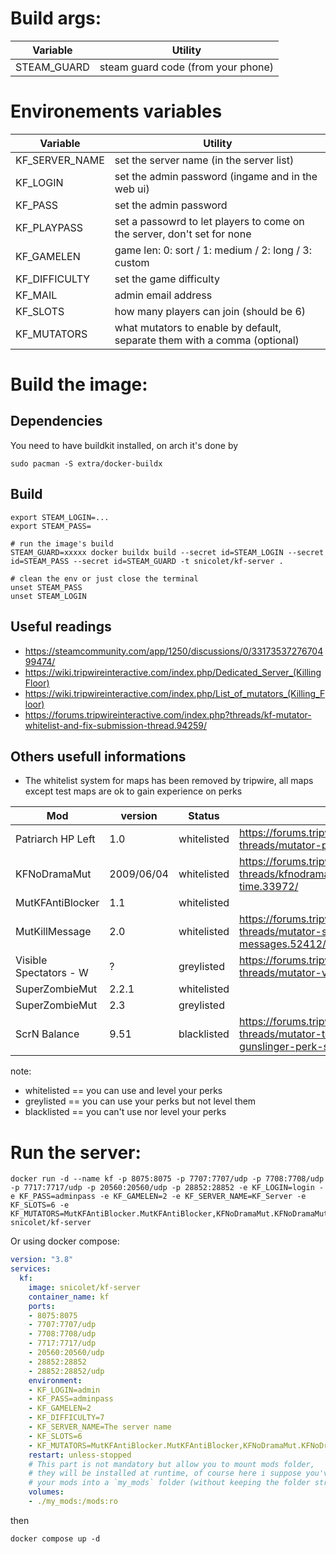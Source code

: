 # Build args:
|Variable       | Utility                                         |
|---------------|-------------------------------------------------|
|STEAM_GUARD    | steam guard code (from your phone)              |

# Environements variables
|Variable         | Utility                                                                   |
|-----------------|---------------------------------------------------------------------------|
|KF_SERVER_NAME   | set the server name (in the server list)                                  |
|KF_LOGIN         | set the admin password (ingame and in the web ui)                         |
|KF_PASS          | set the admin password                                                    |
|KF_PLAYPASS      | set a passowrd to let players to come on the server, don't set for none   |
|KF_GAMELEN       | game len: 0: sort / 1: medium / 2: long / 3: custom                       |
|KF_DIFFICULTY    | set the game difficulty                                                   |
|KF_MAIL          | admin email address                                                       |
|KF_SLOTS         | how many players can join (should be 6)                                   |
|KF_MUTATORS      | what mutators to enable by default, separate them with a comma (optional) |

# Build the image:
## Dependencies
You need to have buildkit installed, on arch it's done by
```shell
sudo pacman -S extra/docker-buildx
```

## Build
```shell
export STEAM_LOGIN=...
export STEAM_PASS=

# run the image's build
STEAM_GUARD=xxxxx docker buildx build --secret id=STEAM_LOGIN --secret id=STEAM_PASS --secret id=STEAM_GUARD -t snicolet/kf-server .

# clean the env or just close the terminal
unset STEAM_PASS
unset STEAM_LOGIN
```

## Useful readings
- https://steamcommunity.com/app/1250/discussions/0/3317353727670499474/
- https://wiki.tripwireinteractive.com/index.php/Dedicated_Server_(KillingFloor)
- https://wiki.tripwireinteractive.com/index.php/List_of_mutators_(Killing_Floor)
- https://forums.tripwireinteractive.com/index.php?threads/kf-mutator-whitelist-and-fix-submission-thread.94259/

## Others usefull informations
- The whitelist system for maps has been removed by tripwire, all maps except test maps are ok to gain experience on perks

| Mod                     |            version | Status        | Url                                                                                                  |
|-------------------------|--------------------|---------------|------------------------------------------------------------------------------------------------------|
| Patriarch HP Left	      |                1.0 | whitelisted   | https://forums.tripwireinteractive.com/index.php?threads/mutator-patriarch-hp-left.46296/            |
| KFNoDramaMut            |         2009/06/04 | whitelisted   | https://forums.tripwireinteractive.com/index.php?threads/kfnodramamut-disable-random-zed-time.33972/ |
| MutKFAntiBlocker        |                1.1 | whitelisted   |                                                                                                      |
| MutKillMessage       	  |                2.0 | whitelisted   | https://forums.tripwireinteractive.com/index.php?threads/mutator-specimen-kill-messages.52412/       |
| Visible Spectators - W  |                  ? | greylisted    | https://forums.tripwireinteractive.com/index.php?threads/mutator-visible-spectators.83133/           |
| SuperZombieMut          |              2.2.1 | whitelisted   | |
| SuperZombieMut          |              2.3   | greylisted    | |
| ScrN Balance            |              9.51  | blacklisted   | https://forums.tripwireinteractive.com/index.php?threads/mutator-total-game-balance-gunslinger-perk-scrn-balance.82615/ |

note:
- whitelisted == you can use and level your perks
- greylisted == you can use your perks but not level them
- blacklisted == you can't use nor level your perks

# Run the server:
```shell
docker run -d --name kf -p 8075:8075 -p 7707:7707/udp -p 7708:7708/udp -p 7717:7717/udp -p 20560:20560/udp -p 28852:28852 -e KF_LOGIN=login -e KF_PASS=adminpass -e KF_GAMELEN=2 -e KF_SERVER_NAME=KF_Server -e KF_SLOTS=6 -e KF_MUTATORS=MutKFAntiBlocker.MutKFAntiBlocker,KFNoDramaMut.KFNoDramaMut,KFPatHPLeft.MutPatHPLeft,MutKillMessage.MutKillMessage,MutVisibleSpecsW.MutVisSpecsW snicolet/kf-server
```

Or using docker compose:
```yaml
version: "3.8"
services:
  kf:
    image: snicolet/kf-server
    container_name: kf
    ports:
    - 8075:8075
    - 7707:7707/udp
    - 7708:7708/udp
    - 7717:7717/udp
    - 20560:20560/udp
    - 28852:28852
    - 28852:28852/udp
    environment:
    - KF_LOGIN=admin
    - KF_PASS=adminpass
    - KF_GAMELEN=2
    - KF_DIFFICULTY=7
    - KF_SERVER_NAME=The server name
    - KF_SLOTS=6
    - KF_MUTATORS=MutKFAntiBlocker.MutKFAntiBlocker,KFNoDramaMut.KFNoDramaMut,KFPatHPLeft.MutPatHPLeft,MutKillMessage.MutKillMessage,MutVisibleSpecsW.MutVisSpecsW
    restart: unless-stopped
    # This part is not mandatory but allow you to mount mods folder,
    # they will be installed at runtime, of course here i suppose you've put
    # your mods into a `my_mods` folder (without keeping the folder structure)
    volumes:
    - ./my_mods:/mods:ro

```

then
```shell
docker compose up -d
```

